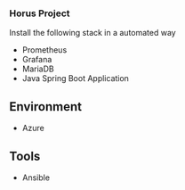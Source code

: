 ### **Horus Project** 

Install the following stack in a automated way

* Prometheus
* Grafana
* MariaDB
* Java Spring Boot Application

## Environment
* Azure

## Tools
* Ansible